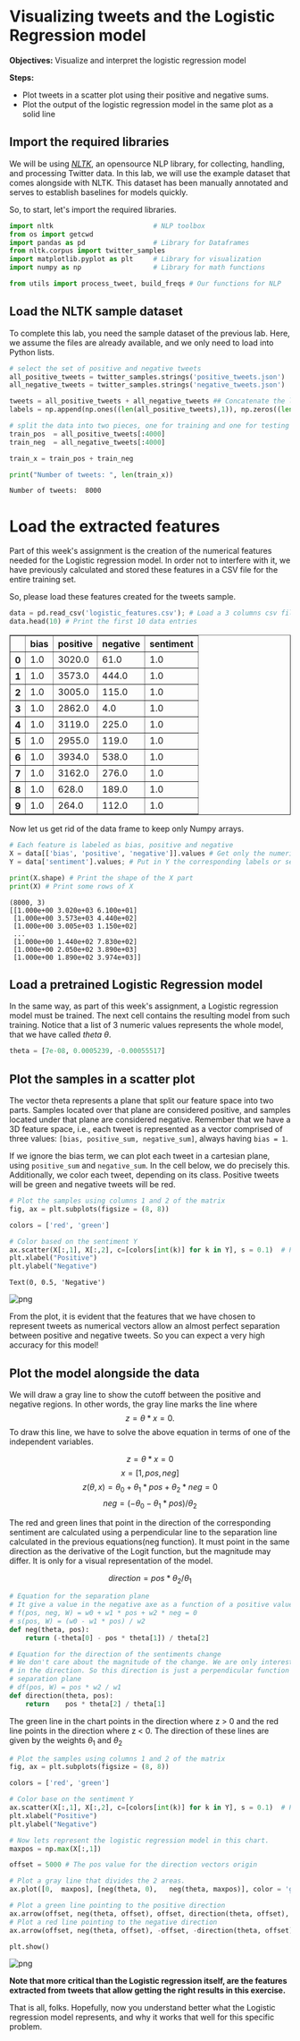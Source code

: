 
# Visualizing tweets and the Logistic Regression model

**Objectives:** Visualize and interpret the logistic regression model

**Steps:**
* Plot tweets in a scatter plot using their positive and negative sums.
* Plot the output of the logistic regression model in the same plot as a solid line

## Import the required libraries

We will be using [*NLTK*](http://www.nltk.org/howto/twitter.html), an opensource NLP library, for collecting, handling, and processing Twitter data. In this lab, we will use the example dataset that comes alongside with NLTK. This dataset has been manually annotated and serves to establish baselines for models quickly. 

So, to start, let's import the required libraries. 


```python
import nltk                         # NLP toolbox
from os import getcwd
import pandas as pd                 # Library for Dataframes 
from nltk.corpus import twitter_samples 
import matplotlib.pyplot as plt     # Library for visualization
import numpy as np                  # Library for math functions

from utils import process_tweet, build_freqs # Our functions for NLP
```

## Load the NLTK sample dataset

To complete this lab, you need the sample dataset of the previous lab. Here, we assume the files are already available, and we only need to load into Python lists.


```python
# select the set of positive and negative tweets
all_positive_tweets = twitter_samples.strings('positive_tweets.json')
all_negative_tweets = twitter_samples.strings('negative_tweets.json')

tweets = all_positive_tweets + all_negative_tweets ## Concatenate the lists. 
labels = np.append(np.ones((len(all_positive_tweets),1)), np.zeros((len(all_negative_tweets),1)), axis = 0)

# split the data into two pieces, one for training and one for testing (validation set) 
train_pos  = all_positive_tweets[:4000]
train_neg  = all_negative_tweets[:4000]

train_x = train_pos + train_neg 

print("Number of tweets: ", len(train_x))
```

    Number of tweets:  8000


# Load the extracted features

Part of this week's assignment is the creation of the numerical features needed for the Logistic regression model. In order not to interfere with it, we have previously calculated and stored these features in a CSV file for the entire training set.

So, please load these features created for the tweets sample. 


```python
data = pd.read_csv('logistic_features.csv'); # Load a 3 columns csv file using pandas function
data.head(10) # Print the first 10 data entries
```




<div>
<style scoped>
    .dataframe tbody tr th:only-of-type {
        vertical-align: middle;
    }

    .dataframe tbody tr th {
        vertical-align: top;
    }

    .dataframe thead th {
        text-align: right;
    }
</style>
<table border="1" class="dataframe">
  <thead>
    <tr style="text-align: right;">
      <th></th>
      <th>bias</th>
      <th>positive</th>
      <th>negative</th>
      <th>sentiment</th>
    </tr>
  </thead>
  <tbody>
    <tr>
      <th>0</th>
      <td>1.0</td>
      <td>3020.0</td>
      <td>61.0</td>
      <td>1.0</td>
    </tr>
    <tr>
      <th>1</th>
      <td>1.0</td>
      <td>3573.0</td>
      <td>444.0</td>
      <td>1.0</td>
    </tr>
    <tr>
      <th>2</th>
      <td>1.0</td>
      <td>3005.0</td>
      <td>115.0</td>
      <td>1.0</td>
    </tr>
    <tr>
      <th>3</th>
      <td>1.0</td>
      <td>2862.0</td>
      <td>4.0</td>
      <td>1.0</td>
    </tr>
    <tr>
      <th>4</th>
      <td>1.0</td>
      <td>3119.0</td>
      <td>225.0</td>
      <td>1.0</td>
    </tr>
    <tr>
      <th>5</th>
      <td>1.0</td>
      <td>2955.0</td>
      <td>119.0</td>
      <td>1.0</td>
    </tr>
    <tr>
      <th>6</th>
      <td>1.0</td>
      <td>3934.0</td>
      <td>538.0</td>
      <td>1.0</td>
    </tr>
    <tr>
      <th>7</th>
      <td>1.0</td>
      <td>3162.0</td>
      <td>276.0</td>
      <td>1.0</td>
    </tr>
    <tr>
      <th>8</th>
      <td>1.0</td>
      <td>628.0</td>
      <td>189.0</td>
      <td>1.0</td>
    </tr>
    <tr>
      <th>9</th>
      <td>1.0</td>
      <td>264.0</td>
      <td>112.0</td>
      <td>1.0</td>
    </tr>
  </tbody>
</table>
</div>



Now let us get rid of the data frame to keep only Numpy arrays.


```python
# Each feature is labeled as bias, positive and negative
X = data[['bias', 'positive', 'negative']].values # Get only the numerical values of the dataframe
Y = data['sentiment'].values; # Put in Y the corresponding labels or sentiments

print(X.shape) # Print the shape of the X part
print(X) # Print some rows of X
```

    (8000, 3)
    [[1.000e+00 3.020e+03 6.100e+01]
     [1.000e+00 3.573e+03 4.440e+02]
     [1.000e+00 3.005e+03 1.150e+02]
     ...
     [1.000e+00 1.440e+02 7.830e+02]
     [1.000e+00 2.050e+02 3.890e+03]
     [1.000e+00 1.890e+02 3.974e+03]]


## Load a pretrained Logistic Regression model

In the same way, as part of this week's assignment, a Logistic regression model must be trained. The next cell contains the resulting model from such training. Notice that a list of 3 numeric values represents the whole model, that we have called _theta_ $\theta$.


```python
theta = [7e-08, 0.0005239, -0.00055517]
```

## Plot the samples in a scatter plot

The vector theta represents a plane that split our feature space into two parts. Samples located over that plane are considered positive, and samples located under that plane are considered negative. Remember that we have a 3D feature space, i.e., each tweet is represented as a vector comprised of three values: `[bias, positive_sum, negative_sum]`, always having `bias = 1`. 

If we ignore the bias term, we can plot each tweet in a cartesian plane, using `positive_sum` and `negative_sum`. In the cell below, we do precisely this. Additionally, we color each tweet, depending on its class. Positive tweets will be green and negative tweets will be red.


```python
# Plot the samples using columns 1 and 2 of the matrix
fig, ax = plt.subplots(figsize = (8, 8))

colors = ['red', 'green']

# Color based on the sentiment Y
ax.scatter(X[:,1], X[:,2], c=[colors[int(k)] for k in Y], s = 0.1)  # Plot a dot for each pair of words
plt.xlabel("Positive")
plt.ylabel("Negative")
```




    Text(0, 0.5, 'Negative')




![png](output_12_1.png)


From the plot, it is evident that the features that we have chosen to represent tweets as numerical vectors allow an almost perfect separation between positive and negative tweets. So you can expect a very high accuracy for this model! 

## Plot the model alongside the data

We will draw a gray line to show the cutoff between the positive and negative regions. In other words, the gray line marks the line where $$ z = \theta * x = 0.$$
To draw this line, we have to solve the above equation in terms of one of the independent variables.

$$ z = \theta * x = 0$$
$$ x = [1, pos, neg] $$
$$ z(\theta, x) = \theta_0+ \theta_1 * pos + \theta_2 * neg = 0 $$
$$ neg = (-\theta_0 - \theta_1 * pos) / \theta_2 $$

The red and green lines that point in the direction of the corresponding sentiment are calculated using a perpendicular line to the separation line calculated in the previous equations(neg function). It must point in the same direction as the derivative of the Logit function, but the magnitude may differ. It is only for a visual representation of the model. 

$$direction = pos * \theta_2 / \theta_1$$


```python
# Equation for the separation plane
# It give a value in the negative axe as a function of a positive value
# f(pos, neg, W) = w0 + w1 * pos + w2 * neg = 0
# s(pos, W) = (w0 - w1 * pos) / w2
def neg(theta, pos):
    return (-theta[0] - pos * theta[1]) / theta[2]

# Equation for the direction of the sentiments change
# We don't care about the magnitude of the change. We are only interested 
# in the direction. So this direction is just a perpendicular function to the 
# separation plane
# df(pos, W) = pos * w2 / w1
def direction(theta, pos):
    return    pos * theta[2] / theta[1]
```

The green line in the chart points in the direction where z > 0 and the red line points in the direction where z < 0. The direction of these lines are given by the weights $\theta_1$ and $\theta_2$


```python
# Plot the samples using columns 1 and 2 of the matrix
fig, ax = plt.subplots(figsize = (8, 8))

colors = ['red', 'green']

# Color base on the sentiment Y
ax.scatter(X[:,1], X[:,2], c=[colors[int(k)] for k in Y], s = 0.1)  # Plot a dot for each pair of words
plt.xlabel("Positive")
plt.ylabel("Negative")

# Now lets represent the logistic regression model in this chart. 
maxpos = np.max(X[:,1])

offset = 5000 # The pos value for the direction vectors origin

# Plot a gray line that divides the 2 areas.
ax.plot([0,  maxpos], [neg(theta, 0),   neg(theta, maxpos)], color = 'gray') 

# Plot a green line pointing to the positive direction
ax.arrow(offset, neg(theta, offset), offset, direction(theta, offset), head_width=500, head_length=500, fc='g', ec='g')
# Plot a red line pointing to the negative direction
ax.arrow(offset, neg(theta, offset), -offset, -direction(theta, offset), head_width=500, head_length=500, fc='r', ec='r')

plt.show()
```


![png](output_16_0.png)


**Note that more critical than the Logistic regression itself, are the features extracted from tweets that allow getting the right results in this exercise.**

That is all, folks. Hopefully, now you understand better what the Logistic regression model represents, and why it works that well for this specific problem. 
